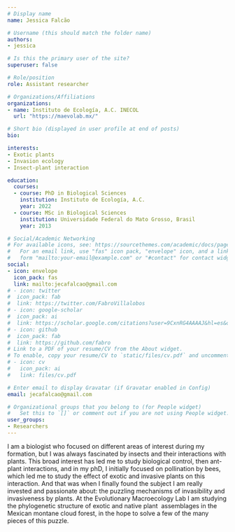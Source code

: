 ```yaml
---
# Display name
name: Jessica Falcão

# Username (this should match the folder name)
authors:
- jessica

# Is this the primary user of the site?
superuser: false

# Role/position
role: Assistant researcher

# Organizations/Affiliations
organizations:
- name: Instituto de Ecología, A.C. INECOL
  url: "https://maevolab.mx/"

# Short bio (displayed in user profile at end of posts)
bio: 

interests:
- Exotic plants
- Invasion ecology
- Insect-plant interaction

education:
  courses:
  - course: PhD in Biological Sciences
    institution: Instituto de Ecología, A.C. 
    year: 2022
  - course: MSc in Biological Sciences
    institution: Universidade Federal do Mato Grosso, Brasil
    year: 2013

# Social/Academic Networking
# For available icons, see: https://sourcethemes.com/academic/docs/page-builder/#icons
#   For an email link, use "fas" icon pack, "envelope" icon, and a link in the
#   form "mailto:your-email@example.com" or "#contact" for contact widget.
social:
- icon: envelope
  icon_pack: fas
  link: mailto:jecafalcao@gmail.com
# - icon: twitter
#  icon_pack: fab
#  link: https://twitter.com/FabroVillalobos
# - icon: google-scholar
#  icon_pack: ai
#  link: https://scholar.google.com/citations?user=9CxnRG4AAAAJ&hl=es&oi=ao
# - icon: github
#  icon_pack: fab
#  link: https://github.com/fabro
# Link to a PDF of your resume/CV from the About widget.
# To enable, copy your resume/CV to `static/files/cv.pdf` and uncomment the lines below.
# - icon: cv
#   icon_pack: ai
#   link: files/cv.pdf

# Enter email to display Gravatar (if Gravatar enabled in Config)
email: jecafalcao@gmail.com

# Organizational groups that you belong to (for People widget)
#   Set this to `[]` or comment out if you are not using People widget.
user_groups:
- Researchers
---
```


I am a biologist who focused on different areas of interest during my formation, but I was always fascinated by insects and their interactions with plants. This broad interest has led me to study biological control, then ant-plant interactions, and in my phD, I initially focused on pollination by bees, which led me to study the effect of exotic and invasive plants on this interaction. And that was when I finally found the subject I am really invested and passionate about: the puzzling mechanisms of invasibility and invasiveness by plants. At the Evolutionary Macroecology Lab I am studying the phylogenetic structure of exotic and native plant  assemblages in the Mexican montane cloud forest, in the hope to solve a few of the many pieces of this puzzle. 
